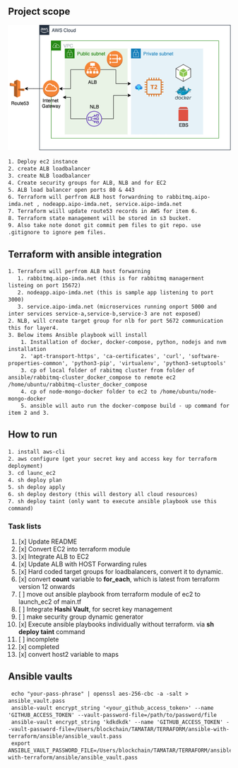 ## Project scope
![Alt text](./architecture.drawio.png)
```
1. Deploy ec2 instance
2. create ALB loadbalancer
3. create NLB loadbalancer
4. Create security groups for ALB, NLB and for EC2
5. ALB load balancer open ports 80 & 443
6. Terraform will perfrom ALB host forwardning to rabbitmq.aipo-imda.net , nodeapp.aipo-imda.net, service.aipo-imda.net
7. Terraform wiill update route53 records in AWS for item 6.
8. Terraform state management will be stored in s3 bucket.
9. Also take note donot git commit pem files to git repo. use .gitignore to ignore pem files.
```

## Terraform with ansible integration
```
1. Terraform will perfrom ALB host forwarning
   1. rabbitmq.aipo-imda.net (this is for rabbitmq managerment listeing on port 15672)
   2. nodeapp.aipo-imda.net (this is sample app listening to port 3000)
   3. service.aipo-imda.net (microservices running onport 5000 and inter services service-a,service-b,service-3 are not exposed)
2. NLB, will create target group for nlb for port 5672 communication this for layer4.
3. Below items Ansible playbook will install
    1. Installation of docker, docker-compose, python, nodejs and nvm installation
    2. 'apt-transport-https', 'ca-certificates', 'curl', 'software-properties-common', 'python3-pip', 'virtualenv', 'python3-setuptools'
    3. cp of local folder of rabitmq cluster from folder of ansible/rabbitmq-cluster_docker_compose to remote ec2 /home/ubuntu/rabbitmq-cluster_docker_compose
    4. cp of node-mongo-docker folder to ec2 to /home/ubuntu/node-mongo-docker
    5. ansible will auto run the docker-compose build - up command for item 2 and 3.

```

## How to run
```
1. install aws-cli
2. aws configure (get your secret key and access key for terraform deployment)
3. cd launc_ec2
4. sh deploy plan
5. sh deploy apply
6. sh deploy destory (this will destory all cloud resources)
7. sh deploy taint (only want to execute ansible playbook use this command)
```

### Task lists
1. [x] Update README
2. [x] Convert EC2 into terraform module
3. [x] Integrate ALB to EC2
4. [x] Update ALB with HOST Forwarding rules
5. [x] Hard coded target groups for loadbalancers, convert it to dynamic.
6. [x] convert **count** variable to **for_each**, which is latest from terraform version 12 onwards
7. [ ] move out ansible playbook from terraform module of ec2 to launch_ec2 of main.tf
8. [ ] Integrate **Hashi Vault**, for secret key management
9. [ ] make security group dynamic generator
10. [x] Execute ansible playbooks individually without terraform. via **sh deploy taint**  command
11. [ ] incomplete
12. [x] completed
13. [x] convert host2 variable to maps

## Ansible vaults
```
 echo "your-pass-phrase" | openssl aes-256-cbc -a -salt > ansible_vault.pass
 ansible-vault encrypt_string '<your_github_access_token>' --name 'GITHUB_ACCESS_TOKEN' --vault-password-file=/path/to/password/file​
 ansible-vault encrypt_string 'kdkdkdk' --name 'GITHUB_ACCESS_TOKEN' --vault-password-file=/Users/blockchain/TAMATAR/TERRAFORM/ansible-with-terraform/ansible/ansible_vault.pass
 export ANSIBLE_VAULT_PASSWORD_FILE=/Users/blockchain/TAMATAR/TERRAFORM/ansible-with-terraform/ansible/ansible_vault.pass

```